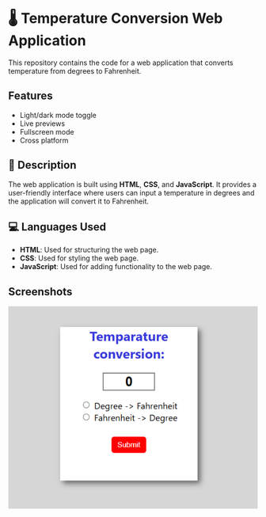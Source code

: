 # 🌡️ **Temperature Conversion Web Application**

This repository contains the code for a web application that converts temperature from degrees to Fahrenheit.


## Features

- Light/dark mode toggle
- Live previews
- Fullscreen mode
- Cross platform

## 📝 **Description**

The web application is built using **HTML**, **CSS**, and **JavaScript**. It provides a user-friendly interface where users can input a temperature in degrees and the application will convert it to Fahrenheit.

## 💻 **Languages Used**

- **HTML**: Used for structuring the web page.
- **CSS**: Used for styling the web page.
- **JavaScript**: Used for adding functionality to the web page.

## Screenshots

![App Screenshot](https://github.com/sohan10012/JavaScript/blob/master/Screenshot.png)


